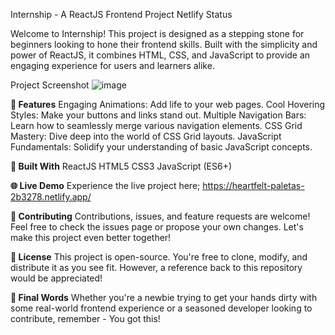 Internship - A ReactJS Frontend Project
Netlify Status

Welcome to Internship! This project is designed as a stepping stone for beginners looking to hone their frontend skills. Built with the simplicity and power of ReactJS, it combines HTML, CSS, and JavaScript to provide an engaging experience for users and learners alike.

Project Screenshot
![image](https://github.com/BenjaminKakai/Internship/assets/114109979/2ecbee44-45d4-4e74-89e0-6d2e2ee9980c)



**🚀 Features**
Engaging Animations: Add life to your web pages.
Cool Hovering Styles: Make your buttons and links stand out.
Multiple Navigation Bars: Learn how to seamlessly merge various navigation elements.
CSS Grid Mastery: Dive deep into the world of CSS Grid layouts.
JavaScript Fundamentals: Solidify your understanding of basic JavaScript concepts.

**🔧 Built With**
ReactJS
HTML5
CSS3
JavaScript (ES6+)

**🌐 Live Demo**
Experience the live project here; https://heartfelt-paletas-2b3278.netlify.app/

**🤝 Contributing**
Contributions, issues, and feature requests are welcome! Feel free to check the issues page or propose your own changes. Let's make this project even better together!

**📜 License**
This project is open-source. You're free to clone, modify, and distribute it as you see fit. However, a reference back to this repository would be appreciated!


**🌟 Final Words**
Whether you're a newbie trying to get your hands dirty with some real-world frontend experience or a seasoned developer looking to contribute, remember - You got this!






